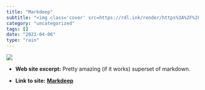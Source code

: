 ```yaml
---
title: "Markdeep"
subtitle: "<img class='cover' src=https://rdl.ink/render/https%3A%2F%2Fcasual-effects.com%2Fmarkdeep>"
category: "uncategorized"
tags: []
date: "2021-04-06"
type: "rain"
---
```

<img class="cover" src=https://rdl.ink/render/https%3A%2F%2Fcasual-effects.com%2Fmarkdeep>



* **Web site excerpt:** Pretty amazing (if it works) superset of markdown.

* **Link to site:** **[Markdeep](https://casual-effects.com/markdeep)**